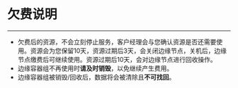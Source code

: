 # 欠费说明

-------

- 欠费后的资源，不会立刻停止服务，客户经理会与您确认资源是否还需要使用。资源会为您保留10天，资源过期后3天，会关闭边缘节点，关机后，边缘节点缴费后可继续使用。资源过期后10天，会对边缘节点进行回收操作。
- 边缘容器组不再使用时**请及时销毁**，以免继续产生费用。
- 边缘容器组被销毁/回收后，数据将会被清除且**不可找回**。


